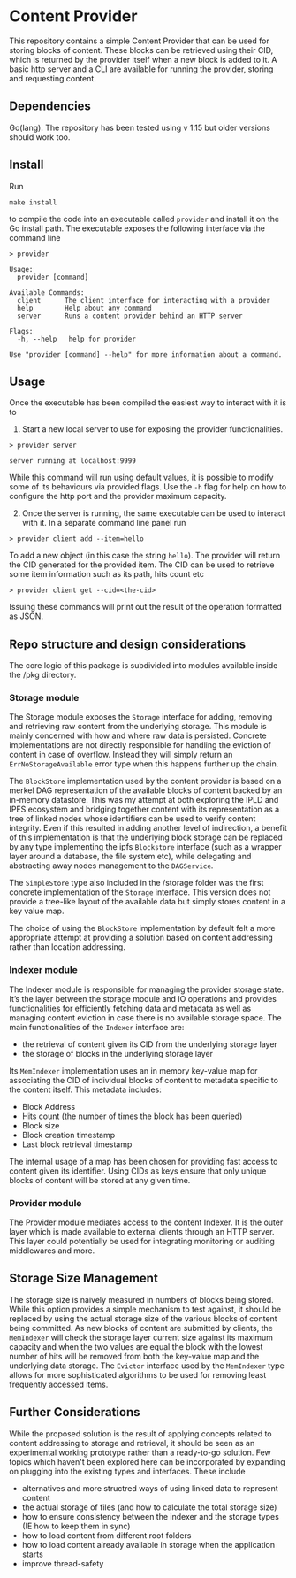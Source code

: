 # Content Provider
This repository contains a simple Content Provider that can be used for storing blocks of content. These blocks can be retrieved using their CID, which is returned by the provider itself when a new block is added to it.
A basic http server and a CLI are available for running the provider, storing and requesting content.

## Dependencies
Go(lang).
The repository has been tested using v 1.15 but older versions should work too.

## Install
Run
```
make install
```
to compile the code into an executable called `provider` and install it on the Go install path.
The executable exposes the following interface via the command line
```
> provider

Usage:
  provider [command]

Available Commands:
  client      The client interface for interacting with a provider
  help        Help about any command
  server      Runs a content provider behind an HTTP server

Flags:
  -h, --help   help for provider

Use "provider [command] --help" for more information about a command.
```
## Usage
Once the executable has been compiled the easiest way to interact with it is to
1. Start a new local server to use for exposing the provider functionalities.

```
> provider server

server running at localhost:9999
```
While this command will run using default values, it is possible to modify some of its behaviours via
provided flags. Use the `-h` flag for help on how to configure the http port and the provider maximum capacity.

2. Once the server is running, the same executable can be used to interact with it.
In a separate command line panel run
```
> provider client add --item=hello
```
To add a new object (in this case the string `hello`). The provider will return the CID generated for the provided item.
The CID can be used to retrieve some item information such as its path, hits count etc
```
> provider client get --cid=<the-cid>
```
Issuing these commands will print out the result of the operation formatted as JSON.

## Repo structure and design considerations
The core logic of this package is subdivided into modules available inside the /pkg directory.

### Storage module
The Storage module exposes the `Storage` interface for adding, removing and retrieving raw content from the underlying storage. This module is mainly concerned with how and where raw data is persisted. Concrete implementations are not directly responsible for handling the eviction of content in case of overflow. Instead they will simply return an `ErrNoStorageAvailable` error type when this happens further up the chain.

The `BlockStore` implementation used by the content provider is based on a merkel DAG representation of the available blocks of content backed by an in-memory datastore.
This was my attempt at both exploring the IPLD and IPFS ecosystem and bridging together content with its representation as a tree of linked nodes whose identifiers can be used to verify content integrity.
Even if this resulted in adding another level of indirection, a benefit of this implementation is that the underlying block storage can be replaced by any type implementing the ipfs `Blockstore` interface (such as a wrapper layer around a database, the file system etc), while delegating and abstracting away nodes management to the `DAGService`.

The `SimpleStore` type also included in the /storage folder was the first concrete implementation of the `Storage` interface. This version does not provide a tree-like layout of the available data but simply stores content in a key value map.

The choice of using the `BlockStore` implementation by default felt a more appropriate attempt at providing a solution based on content addressing rather than location addressing.

### Indexer module
The Indexer module is responsible for managing the provider storage state. It’s the layer between the storage module and IO operations and provides functionalities for efficiently fetching data and metadata as well as managing content eviction in case there is no available storage space.
The main functionalities of the `Indexer` interface are:
- the retrieval of content given its CID from the underlying storage layer
- the storage of blocks in the underlying storage layer

Its `MemIndexer` implementation uses an in memory key-value map for associating the CID of individual blocks of content to metadata specific to the content itself.
This metadata includes:
- Block Address
- Hits count (the number of times the block has been queried)
- Block size
- Block creation timestamp
- Last block retrieval timestamp

The internal usage of a map has been chosen for providing fast access to content given its identifier. Using CIDs as keys ensure that only unique blocks of content will be stored at any given time.

### Provider module
The Provider module mediates access to the content Indexer. It is the outer layer which is made available to external clients through an HTTP server. This layer could potentially be used for  integrating monitoring or auditing middlewares and more.

## Storage Size Management
The storage size is naively measured in numbers of blocks being stored. While this option provides a simple mechanism to test against, it should be replaced by using the actual storage size of the various blocks of content being committed.
As new blocks of content are submitted by clients, the `MemIndexer` will check the storage layer current size against its maximum capacity and when the two values are equal the block with the lowest number of hits will be removed from both the key-value map and the underlying data storage.
The `Evictor` interface used by the `MemIndexer` type allows for more sophisticated algorithms to be used for removing least frequently accessed items.

## Further Considerations
While the proposed solution is the result of applying concepts related to content addressing to storage and retrieval, it should be seen as an experimental working prototype rather than a ready-to-go solution. Few topics which haven't been explored here can be incorporated by expanding on plugging into the existing types and interfaces. These include
- alternatives and more structred ways of using linked data to represent content
- the actual storage of files (and how to calculate the total storage size)
- how to ensure consistency between the indexer and the storage types (IE how to keep them in sync)
- how to load content from different root folders
- how to load content already available in storage when the application starts
- improve thread-safety
